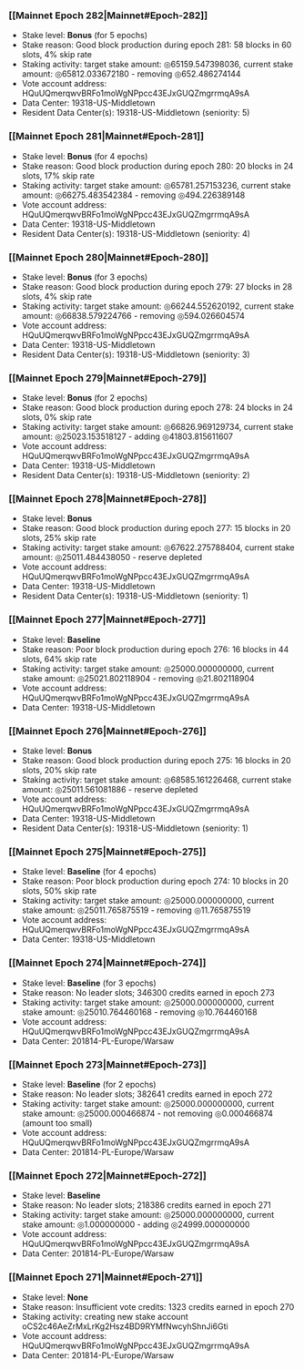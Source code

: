 ### [[Mainnet Epoch 282|Mainnet#Epoch-282]]
* Stake level: **Bonus** (for 5 epochs)
* Stake reason: Good block production during epoch 281: 58 blocks in 60 slots, 4% skip rate
* Staking activity: target stake amount: ◎65159.547398036, current stake amount: ◎65812.033672180 - removing ◎652.486274144
* Vote account address: HQuUQmerqwvBRFo1moWgNPpcc43EJxGUQZmgrrmqA9sA
* Data Center: 19318-US-Middletown
* Resident Data Center(s): 19318-US-Middletown (seniority: 5)
### [[Mainnet Epoch 281|Mainnet#Epoch-281]]
* Stake level: **Bonus** (for 4 epochs)
* Stake reason: Good block production during epoch 280: 20 blocks in 24 slots, 17% skip rate
* Staking activity: target stake amount: ◎65781.257153236, current stake amount: ◎66275.483542384 - removing ◎494.226389148
* Vote account address: HQuUQmerqwvBRFo1moWgNPpcc43EJxGUQZmgrrmqA9sA
* Data Center: 19318-US-Middletown
* Resident Data Center(s): 19318-US-Middletown (seniority: 4)
### [[Mainnet Epoch 280|Mainnet#Epoch-280]]
* Stake level: **Bonus** (for 3 epochs)
* Stake reason: Good block production during epoch 279: 27 blocks in 28 slots, 4% skip rate
* Staking activity: target stake amount: ◎66244.552620192, current stake amount: ◎66838.579224766 - removing ◎594.026604574
* Vote account address: HQuUQmerqwvBRFo1moWgNPpcc43EJxGUQZmgrrmqA9sA
* Data Center: 19318-US-Middletown
* Resident Data Center(s): 19318-US-Middletown (seniority: 3)
### [[Mainnet Epoch 279|Mainnet#Epoch-279]]
* Stake level: **Bonus** (for 2 epochs)
* Stake reason: Good block production during epoch 278: 24 blocks in 24 slots, 0% skip rate
* Staking activity: target stake amount: ◎66826.969129734, current stake amount: ◎25023.153518127 - adding ◎41803.815611607
* Vote account address: HQuUQmerqwvBRFo1moWgNPpcc43EJxGUQZmgrrmqA9sA
* Data Center: 19318-US-Middletown
* Resident Data Center(s): 19318-US-Middletown (seniority: 2)
### [[Mainnet Epoch 278|Mainnet#Epoch-278]]
* Stake level: **Bonus**
* Stake reason: Good block production during epoch 277: 15 blocks in 20 slots, 25% skip rate
* Staking activity: target stake amount: ◎67622.275788404, current stake amount: ◎25011.484438050 - reserve depleted
* Vote account address: HQuUQmerqwvBRFo1moWgNPpcc43EJxGUQZmgrrmqA9sA
* Data Center: 19318-US-Middletown
* Resident Data Center(s): 19318-US-Middletown (seniority: 1)
### [[Mainnet Epoch 277|Mainnet#Epoch-277]]
* Stake level: **Baseline**
* Stake reason: Poor block production during epoch 276: 16 blocks in 44 slots, 64% skip rate
* Staking activity: target stake amount: ◎25000.000000000, current stake amount: ◎25021.802118904 - removing ◎21.802118904
* Vote account address: HQuUQmerqwvBRFo1moWgNPpcc43EJxGUQZmgrrmqA9sA
* Data Center: 19318-US-Middletown
### [[Mainnet Epoch 276|Mainnet#Epoch-276]]
* Stake level: **Bonus**
* Stake reason: Good block production during epoch 275: 16 blocks in 20 slots, 20% skip rate
* Staking activity: target stake amount: ◎68585.161226468, current stake amount: ◎25011.561081886 - reserve depleted
* Vote account address: HQuUQmerqwvBRFo1moWgNPpcc43EJxGUQZmgrrmqA9sA
* Data Center: 19318-US-Middletown
* Resident Data Center(s): 19318-US-Middletown (seniority: 1)
### [[Mainnet Epoch 275|Mainnet#Epoch-275]]
* Stake level: **Baseline** (for 4 epochs)
* Stake reason: Poor block production during epoch 274: 10 blocks in 20 slots, 50% skip rate
* Staking activity: target stake amount: ◎25000.000000000, current stake amount: ◎25011.765875519 - removing ◎11.765875519
* Vote account address: HQuUQmerqwvBRFo1moWgNPpcc43EJxGUQZmgrrmqA9sA
* Data Center: 19318-US-Middletown
### [[Mainnet Epoch 274|Mainnet#Epoch-274]]
* Stake level: **Baseline** (for 3 epochs)
* Stake reason: No leader slots; 346300 credits earned in epoch 273
* Staking activity: target stake amount: ◎25000.000000000, current stake amount: ◎25010.764460168 - removing ◎10.764460168
* Vote account address: HQuUQmerqwvBRFo1moWgNPpcc43EJxGUQZmgrrmqA9sA
* Data Center: 201814-PL-Europe/Warsaw
### [[Mainnet Epoch 273|Mainnet#Epoch-273]]
* Stake level: **Baseline** (for 2 epochs)
* Stake reason: No leader slots; 382641 credits earned in epoch 272
* Staking activity: target stake amount: ◎25000.000000000, current stake amount: ◎25000.000466874 - not removing ◎0.000466874 (amount too small)
* Vote account address: HQuUQmerqwvBRFo1moWgNPpcc43EJxGUQZmgrrmqA9sA
* Data Center: 201814-PL-Europe/Warsaw
### [[Mainnet Epoch 272|Mainnet#Epoch-272]]
* Stake level: **Baseline**
* Stake reason: No leader slots; 218386 credits earned in epoch 271
* Staking activity: target stake amount: ◎25000.000000000, current stake amount: ◎1.000000000 - adding ◎24999.000000000
* Vote account address: HQuUQmerqwvBRFo1moWgNPpcc43EJxGUQZmgrrmqA9sA
* Data Center: 201814-PL-Europe/Warsaw
### [[Mainnet Epoch 271|Mainnet#Epoch-271]]
* Stake level: **None**
* Stake reason: Insufficient vote credits: 1323 credits earned in epoch 270
* Staking activity: creating new stake account oCS2c46AeZrMxLrKg2Hsz4BD9RYMfNwcyhShnJi6Gti
* Vote account address: HQuUQmerqwvBRFo1moWgNPpcc43EJxGUQZmgrrmqA9sA
* Data Center: 201814-PL-Europe/Warsaw